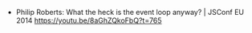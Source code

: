 - Philip Roberts: What the heck is the event loop anyway? | JSConf EU 2014 https://youtu.be/8aGhZQkoFbQ?t=765
